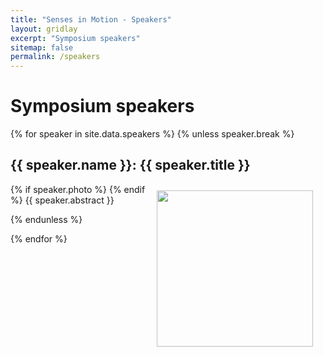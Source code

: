 ```yaml
---
title: "Senses in Motion - Speakers"
layout: gridlay
excerpt: "Symposium speakers"
sitemap: false
permalink: /speakers
---
```

# Symposium speakers
<div class="row">
  {% for speaker in site.data.speakers %}
  {% unless speaker.break %}
  <div class="col-sm-12">
  <h2 id="{{ speaker.name }}">
  {{ speaker.name }}: {{ speaker.title }}
  </h2>
  <p>
  {% if speaker.photo %}
  <img src="{{ site.url }}{{ site.baseurl }}/images/speakers/{{ speaker.photo }}" style="width: 250px; float: right; margin: 10px 20px 10px 0px">
  {% endif %}
  {{ speaker.abstract }}
  </p>
  </div>
  {% endunless %}

  {% endfor %}

</div>
